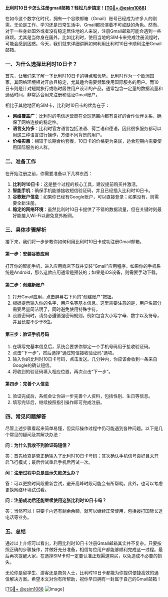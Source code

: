 **比利时10日卡怎么注册gmail邮箱？轻松几步搞定！[[TG💪+ @esim1088](https://t.me/s/esim1088)]**

在如今这个数字化时代，拥有一个谷歌邮箱（Gmail）账号已经成为许多人的刚需。无论是工作、学习还是日常生活中，Gmail都扮演着不可或缺的角色。然而，对于一些身处国外或者没有稳定居住地的人来说，注册Gmail邮箱可能会遇到一些麻烦。尤其是当你身在国外，比如比利时，使用当地的SIM卡来完成注册流程时，可能会感到困惑。今天，我们就来详细讲解如何利用比利时10日卡顺利注册Gmail邮箱。

### 一、为什么选择比利时10日卡？

首先，让我们来了解一下比利时10日卡的特点和优势。比利时作为一个欧洲国家，其网络环境相对开放且稳定，尤其适合需要频繁使用国际服务的用户。而10日卡则是针对短期旅行或临时居住用户设计的产品，通常包含一定量的数据流量和通话时间，非常适合用来注册和验证Gmail账户。

相比于其他地区的SIM卡，比利时10日卡的优势在于：

- **网络覆盖广**：比利时的电信运营商在全球范围内都有良好的合作伙伴关系，确保了网络连接的稳定性。
- **语言支持多**：比利时官方语言包括法语、荷兰语和德语，因此很多服务都可以用这三种语言进行操作，方便不同背景的用户。
- **价格实惠**：相较于长期合约套餐，10日卡的价格更为亲民，适合短期内需要使用国际服务的人群。

### 二、准备工作

在开始注册之前，你需要准备以下几样东西：

1. **比利时10日卡**：这是整个过程的核心工具，建议提前购买并激活。
2. **智能手机**：确保手机能够接收短信验证码，并且已经插入比利时10日卡。
3. **谷歌账户信息**：如果你已经有Google账户，可以直接登录；如果没有，则需要全新注册。
4. **稳定的网络环境**：虽然比利时10日卡提供了不错的数据流量，但在关键时刻最好能接入Wi-Fi以避免意外断网。

### 三、具体步骤解析

接下来，我们将一步步教你如何利用比利时10日卡成功注册Gmail邮箱。

#### 第一步：安装谷歌应用

打开你的智能手机，进入应用商店下载并安装“Gmail”应用程序。如果你的手机系统是Android，那么这款应用通常是预装的；如果是iOS设备，则需要手动下载。

#### 第二步：创建新账户

1. 打开Gmail应用，点击屏幕右下角的“创建账户”按钮。
2. 根据提示输入你的名字、用户名等基本信息。这里需要注意的是，用户名部分需要尽量简洁明了，同时避免使用特殊字符。
3. 设置密码时，请务必遵循强密码规则，例如包含大小写字母、数字以及符号，并且长度不少于8位。

#### 第三步：验证手机号码

1. 在填写完基本信息后，系统会要求你绑定一个手机号码用于接收验证码。
2. 点击“下一步”，然后选择“通过短信接收验证码”选项。
3. 输入你的比利时10日卡号码，点击发送。几分钟内，你应该会收到一条来自Google的确认短信。
4. 将收到的验证码填入相应位置，再次点击“下一步”。

#### 第四步：完善个人信息

1. 验证完成后，系统会让你进一步完善个人资料，包括性别、生日等信息。
2. 填写完毕后，继续按照指引操作即可完成注册。

### 四、常见问题解答

尽管上述步骤看起来简单易懂，但实际操作过程中仍可能遇到各种问题。以下是几个常见的疑问及其解决办法：

**问：为什么我收不到验证码短信？**

答：首先检查是否正确输入了比利时10日卡号码；其次确认手机信号良好且未开启飞行模式；最后尝试重启手机后再试一次。

**问：注册过程中总是显示失败怎么办？**

答：可以更换时间段重新尝试，避开高峰时段可能会有所帮助。此外，也可以考虑更换网络环境试试看。

**问：注册成功后还能继续使用这张比利时10日卡吗？**

答：当然可以！只要卡内还有剩余余额，就可以继续正常使用，包括拨打国际长途电话等业务。

### 五、总结

通过以上介绍可以看出，利用比利时10日卡注册Gmail邮箱其实并不复杂。只要按照正确的步骤操作，并做好充分准备，相信每位用户都能够顺利完成这一过程。最后再次提醒大家，在选择SIM卡时一定要认准正规渠道购买，以免造成不必要的损失。

无论你是留学生、游客还是商务人士，比利时10日卡都能为你提供便捷高效的通信解决方案。希望本文对你有所帮助，祝你早日拥有一封属于自己的Gmail邮箱！

[[TG💪+ @esim1088](https://t.me/s/esim1088) ![Image](https://i.postimg.cc/4NQfJmqS/Snipaste-2025-05-13-00-14-12.png)]